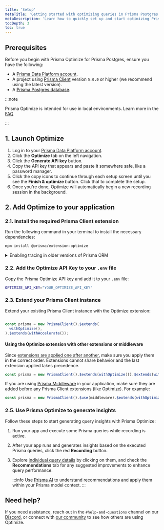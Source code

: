 ```yaml
---
title: 'Setup'
metaTitle: 'Getting started with optimizing queries in Prisma Postgres'
metaDescription: 'Learn how to quickly set up and start optimizing Prisma Postgres queries.'
tocDepth: 3
toc: true
---
```


## Prerequisites

Before you begin with Prisma Optimize for Prisma Postgres, ensure you have the following:

- A [Prisma Data Platform account](https://console.prisma.io/optimize?utm_source=docs&utm_medium=optimize-page).
- A project using [Prisma Client](/orm/prisma-client) version `5.0.0` or higher (we recommend using the latest version).
- A [Prisma Postgres database](/postgres/introduction/getting-started).

:::note

Prisma Optimize is intended for use in local environments. Learn more in the [FAQ](/postgres/more/faq#can-i-enable-query-optimizations-for-prisma-postgres-in-production).

:::

## 1. Launch Optimize

1. Log in to your [Prisma Data Platform account](https://console.prisma.io/optimize?utm_source=docs&utm_medium=ppg_optimize_page).
2. Click the **Optimize** tab on the left navigation.
3. Click the **Generate API key** button.
4. Copy the API key that appears and paste it somewhere safe, like a password manager.
5. Click the copy icons to continue through each setup screen until you see the **Finish & optimize** button. Click that to complete the setup.
6. Once you're done, Optimize will automatically begin a new recording session in the background.

## 2. Add Optimize to your application

### 2.1. Install the required Prisma Client extension

Run the following command in your terminal to install the necessary dependencies:

```bash
npm install @prisma/extension-optimize
```

<details>
<summary>Enabling tracing in older versions of Prisma ORM</summary>

For versions of Prisma ORM between `4.2.0` and `6.1.0`, you need to enable the `tracing` preview feature in your Prisma schema file.

```prisma
generator client 
```

</details>

### 2.2. Add the Optimize API Key to your `.env` file

Copy the Prisma Optimize API key and add it to your `.env` file:

```bash
OPTIMIZE_API_KEY="YOUR_OPTIMIZE_API_KEY"
```

### 2.3. Extend your Prisma Client instance

Extend your existing Prisma Client instance with the Optimize extension:

```ts

const prisma = new PrismaClient().$extends(
  withOptimize(),
).$extends(withAccelerate());
```

#### Using the Optimize extension with other extensions or middleware

Since [extensions are applied one after another](/orm/prisma-client/client-extensions#conflicts-in-combined-extensions), make sure you apply them in the correct order. Extensions cannot share behavior and the last extension applied takes precedence.

```ts
const prisma = new PrismaClient().$extends(withOptimize()).$extends(withAccelerate())
```

If you are using [Prisma Middleware](/orm/prisma-client/client-extensions/middleware) in your application, make sure they are added before any Prisma Client extensions (like Optimize). For example:

```ts
const prisma = new PrismaClient().$use(middleware).$extends(withOptimize()).$extends(withAccelerate())
```

### 2.5. Use Prisma Optimize to generate insights

Follow these steps to start generating query insights with Prisma Optimize:

1. Run your app and execute some Prisma queries while recording is active.
2. After your app runs and generates insights based on the executed Prisma queries, click the red **Recording** button.
3. Explore [individual query details](/postgres/query-optimization/recordings#data-captured-in-a-recording-session) by clicking on them, and check the **Recommendations** tab for any suggested improvements to enhance query performance.

   :::info
   Use [Prisma AI](/postgres/query-optimization/prisma-ai) to understand recommendations and apply them within your Prisma model context.
   :::

## Need help?

If you need assistance, reach out in the `#help-and-questions` channel on our [Discord](https://pris.ly/discord?utm_source=docs&utm_medium=generated_text_cta), or connect with [our community](https://www.prisma.io/community) to see how others are using Optimize.